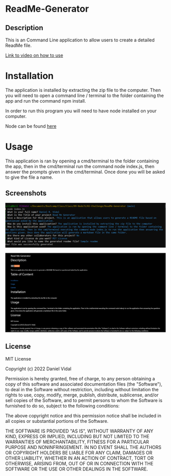 # ReadMe-Generator

## Description
This is an Command Line application to allow users to create a detailed ReadMe file.

[Link to video on how to use](https://drive.google.com/file/d/1KP-BWXQejxLs1fSwrFGfVkEORoAcsS_d/view)


# Installation

The application is installed by extracting the zip file to the computer. Then you will need to open a command line / terminal to the folder containing the app and run the command npm install.

In order to run this program you will need to have node installed on your computer.

Node can be found [here](https://nodejs.org/en/download/)

# Usage

This application is ran by opening a cmd/terminal to the folder containing the app, then in the cmd/terminal run the command node index.js, then answer the prompts given in the cmd/terminal. Once done you will be asked to give the file a name.


## Screenshots
![Read Me Generator Screenshot](./assets/images/read-me-screenshot-1.png)

![Read Me Generator Screenshot](./assets/images/read-me-screenshot-2.png)

## License
MIT License

Copyright (c) 2022 Daniel Vidal

Permission is hereby granted, free of charge, to any person obtaining a copy
of this software and associated documentation files (the "Software"), to deal
in the Software without restriction, including without limitation the rights
to use, copy, modify, merge, publish, distribute, sublicense, and/or sell
copies of the Software, and to permit persons to whom the Software is
furnished to do so, subject to the following conditions:

The above copyright notice and this permission notice shall be included in all
copies or substantial portions of the Software.

THE SOFTWARE IS PROVIDED "AS IS", WITHOUT WARRANTY OF ANY KIND, EXPRESS OR
IMPLIED, INCLUDING BUT NOT LIMITED TO THE WARRANTIES OF MERCHANTABILITY,
FITNESS FOR A PARTICULAR PURPOSE AND NONINFRINGEMENT. IN NO EVENT SHALL THE
AUTHORS OR COPYRIGHT HOLDERS BE LIABLE FOR ANY CLAIM, DAMAGES OR OTHER
LIABILITY, WHETHER IN AN ACTION OF CONTRACT, TORT OR OTHERWISE, ARISING FROM,
OUT OF OR IN CONNECTION WITH THE SOFTWARE OR THE USE OR OTHER DEALINGS IN THE
SOFTWARE.
